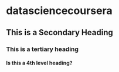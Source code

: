 datasciencecoursera
===================

## This is a Secondary Heading

### This is a tertiary heading

#### Is this a 4th level heading?
